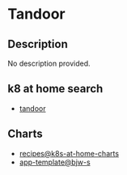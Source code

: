 # Tandoor

## Description

No description provided.

## k8 at home search

- [tandoor](https://nanne.dev/k8s-at-home-search/#/tandoor)

## Charts

- [recipes@k8s-at-home-charts](https://k8s-at-home.com/charts/)
- [app-template@bjw-s](https://bjw-s.github.io/helm-charts/)
